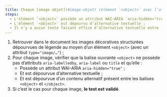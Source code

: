 ```yaml
---
title: Chaque [image objet](#image-objet) (élément `<object>` avec l’attribut `type="image/…"`) [de décoration](#image-de-decoration), sans [légende](#legende-d-image), vérifie-t-elle ces conditions ?
steps:
  - L'élément `<object>` possède un attribut WAI-ARIA `aria-hidden="true"` ;
  - L'élément `<object>` est dépourvu d’alternative textuelle ;
  - Il n’y a aucun texte faisant office d’alternative textuelle entre `<object>` et `</object>`.
---
```


1. Retrouver dans le document les images décoratives structurées dépourvues de légende au moyen d’un élément `<object>` (avec un attribut `type="image/…"`) ;
2. Pour chaque image, vérifier que la balise ouvrante `<object>` ne possède pas d’attributs `aria-labelledby`, `aria-label` ou `title` et qu’elle :
   - Possède un attribut WAI-ARIA `aria-hidden="true"` ;
   - Et est dépourvue d’alternative textuelle ;
   - Et est dépourvue d’un contenu alternatif présent entre les balises `<object>` et `</object>`.
3. Si c’est le cas pour chaque image, **le test est validé**.
